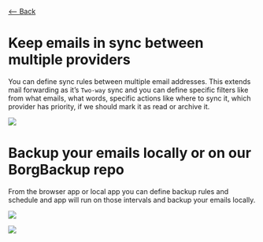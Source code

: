 [⟵ Back](../features.md#features)

# Keep emails in sync between multiple providers

You can define sync rules between multiple email addresses. This extends mail forwarding as it’s `Two-way` sync and you can define specific filters like from what emails, what words, specific actions like where to sync it, which provider has priority, if we should mark it as read or archive it.

![](https://github.com/radumarias/syncoxiders/blob/main/website/resources/sync-emails.png?raw=true)

# Backup your emails locally or on our BorgBackup repo

From the browser app or local app you can define backup rules and schedule and app will run on those intervals and backup your emails locally.

![](https://github.com/radumarias/syncoxiders/blob/main/website/resources/backup-emails-with-service.png?raw=true)

![](https://github.com/radumarias/syncoxiders/blob/main/website/resources/backup-emails-locally.png?raw=true)
